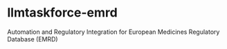 # llmtaskforce-emrd
Automation and Regulatory Integration for European Medicines Regulatory Database (EMRD)
